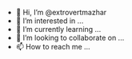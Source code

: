 - 👋 Hi, I’m @extrovertmazhar
- 👀 I’m interested in ...
- 🌱 I’m currently learning ...
- 💞️ I’m looking to collaborate on ...
- 📫 How to reach me ...

<!---
extrovertmazhar/extrovertmazhar is a ✨ special ✨ repository because its `README.md` (this file) appears on your GitHub profile.
You can click the Preview link to take a look at your changes.
--->
